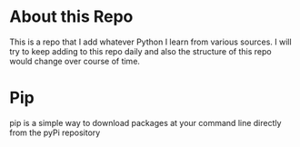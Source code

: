 # About this Repo

This is a repo that I add whatever Python I learn from various sources. I will try to keep adding to this repo daily and
also the structure of this repo would change over course of time.

# Pip

pip is a simple way to download packages at your command line directly from the pyPi repository
